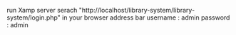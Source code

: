 run Xamp server
serach "http://localhost/library-system/library-system/login.php" in your browser address bar
username : admin
password : admin
